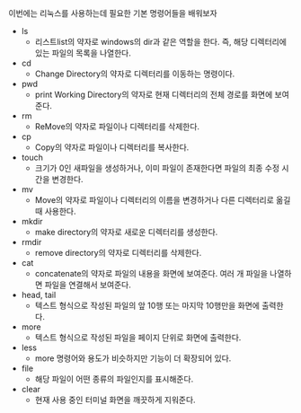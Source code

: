 이번에는 리눅스를 사용하는데 필요한 기본 명령어들을 배워보자

* ls 
  *  리스트list의 약자로 windows의 dir과 같은 역할을 한다. 즉, 해당 디렉터리에 있는 파일의 목록을 나열한다.
* cd 
  *  Change Directory의 약자로 디렉터리를 이동하는 명령이다.
* pwd
  *  print Working Directory의 약자로 현재 디렉터리의 전체 경로를 화면에 보여준다.
* rm
  *  ReMove의 약자로 파일이나 디렉터리를 삭제한다.
* cp
  *  Copy의 약자로 파일이나 디렉터리를 복사한다.
* touch
  *  크기가 0인 새파일을 생성하거나, 이미 파일이 존재한다면 파일의 최종 수정 시간을 변경한다.
* mv
  * Move의 약자로 파일이나 디렉터리의 이름을 변경하거나 다른 디렉터리로 옮길 때 사용한다.
* mkdir
  * make directory의 약자로 새로운 디렉터리를 생성한다.
* rmdir
  * remove directory의 약자로 디렉터리를 삭제한다.
* cat
  * concatenate의 약자로 파일의 내용을 화면에 보여준다. 여러 개 파일을 나열하면 파일을 연결해서 보여준다.
* head, tail
  * 텍스트 형식으로 작성된 파일의 앞 10행 또는 마지막 10행만을 화면에 출력한다.
* more
  * 텍스트 형식으로 작성된 파일을 페이지 단위로 화면에 출력한다.
* less
  * more 명령어와 용도가 비슷하지만 기능이 더 확장되어 있다.
* file
  * 해당 파일이 어떤 종류의 파일인지를 표시해준다.
* clear
  * 현재 사용 중인 터미널 화면을 깨끗하게 지워준다.
  